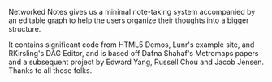 Networked Notes gives us a minimal note-taking system accompanied by an editable graph to help the users organize their thoughts into a bigger structure.

It contains significant code from HTML5 Demos, Lunr's example site, and RKirsling's DAG Editor, and is based off Dafna Shahaf's Metromaps papers and a subsequent project by Edward Yang, Russell Chou and Jacob Jensen. Thanks to all those folks.